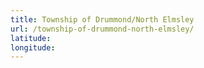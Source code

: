 ```yaml
---
title: Township of Drummond/North Elmsley
url: /township-of-drummond-north-elmsley/
latitude: 
longitude: 
---
```

